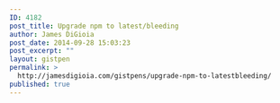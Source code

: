 ```yaml
---
ID: 4182
post_title: Upgrade npm to latest/bleeding
author: James DiGioia
post_date: 2014-09-28 15:03:23
post_excerpt: ""
layout: gistpen
permalink: >
  http://jamesdigioia.com/gistpens/upgrade-npm-to-latestbleeding/
published: true
---
```

